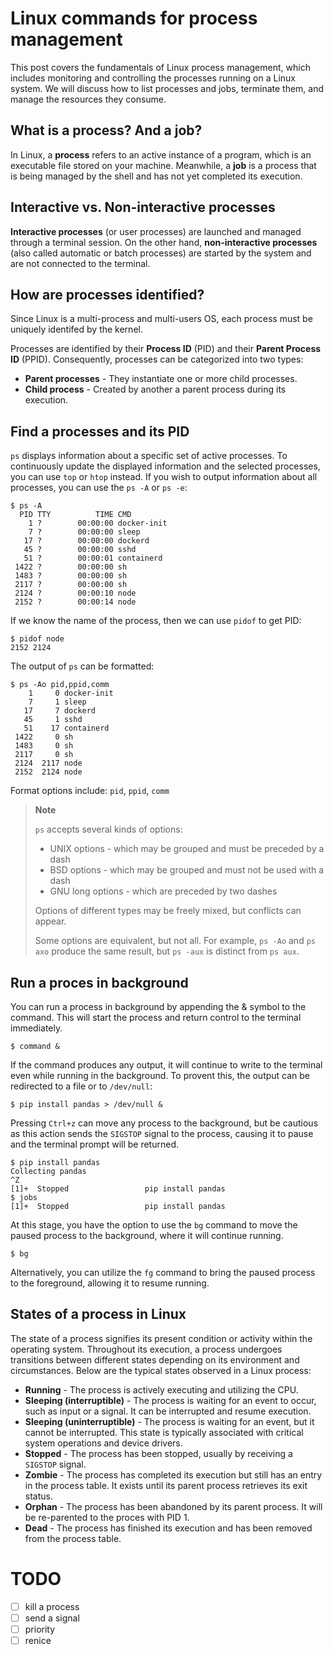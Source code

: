 # Linux commands for process management

This post covers the fundamentals of Linux process management, which includes monitoring and controlling the processes running on a Linux system. We will discuss how to list processes and jobs, terminate them, and manage the resources they consume.

## What is a process? And a job?

In Linux, a **process** refers to an active instance of a program, which is an executable file stored on your machine. Meanwhile, a **job** is a process that is being managed by the shell and has not yet completed its execution.

## Interactive vs. Non-interactive processes

**Interactive processes** (or user processes) are launched and managed through a terminal session. On the other hand, **non-interactive processes** (also called automatic or batch processes) are started by the system and are not connected to the terminal.

## How are processes identified?

Since Linux is a multi-process and multi-users OS, each process must be uniquely identifed by the kernel.

Processes are identified by their **Process ID** (PID) and their **Parent Process ID** (PPID). Consequently, processes can be categorized into two types:

* **Parent processes** - They instantiate one or more child processes.
* **Child process** - Created by another a parent process during its execution.

## Find a processes and its PID

`ps` displays information about a specific set of active processes. To continuously update the displayed information and the selected processes, you can use `top` or `htop` instead. If you wish to output information about all processes, you can use the `ps -A` or `ps -e`:

```
$ ps -A
  PID TTY          TIME CMD
    1 ?        00:00:00 docker-init
    7 ?        00:00:00 sleep
   17 ?        00:00:00 dockerd
   45 ?        00:00:00 sshd
   51 ?        00:00:01 containerd
 1422 ?        00:00:00 sh
 1483 ?        00:00:00 sh
 2117 ?        00:00:00 sh
 2124 ?        00:00:10 node
 2152 ?        00:00:14 node
```

If we know the name of the process, then we can use `pidof` to get PID:

```
$ pidof node
2152 2124
```

The output of `ps` can be formatted:

```
$ ps -Ao pid,ppid,comm
    1     0 docker-init
    7     1 sleep
   17     7 dockerd
   45     1 sshd
   51    17 containerd
 1422     0 sh
 1483     0 sh
 2117     0 sh
 2124  2117 node
 2152  2124 node
```

Format options include: `pid`, `ppid`, `comm`

> **Note**
>     
> `ps` accepts several kinds of options:
> 
> * UNIX options - which may be grouped and must be preceded by a dash
> * BSD options - which may be grouped and must not be used with a dash
> * GNU long options - which are preceded by two dashes
>
> Options of different types may be freely mixed, but conflicts can appear.
> 
> Some options are equivalent, but not all. For example, `ps -Ao` and `ps axo` produce the same result, but `ps -aux` is distinct from `ps aux`.

## Run a proces in background

You can run a process in background by appending the & symbol to the command. This will start the process and return control to the terminal immediately.

```
$ command &
```

If the command produces any output, it will continue to write to the terminal even while running in the background. To provent this, the output can be
redirected to a file or to `/dev/null`:

```
$ pip install pandas > /dev/null &
```

Pressing `Ctrl+z` can move any process to the background, but be cautious as this action sends the `SIGSTOP` signal to the process, causing it to pause and the terminal prompt will be returned. 

```
$ pip install pandas
Collecting pandas
^Z
[1]+  Stopped                 pip install pandas
$ jobs
[1]+  Stopped                 pip install pandas
```

At this stage, you have the option to use the `bg` command to move the paused process to the background, where it will continue running.

```
$ bg
```

Alternatively, you can utilize the `fg` command to bring the paused process to the foreground, allowing it to resume running.

## States of a process in Linux

The state of a process signifies its present condition or activity within the operating system. Throughout its execution, a process undergoes transitions between different states depending on its environment and circumstances. Below are the typical states observed in a Linux process:

* **Running** - The process is actively executing and utilizing the CPU.
* **Sleeping (interruptible)** - The process is waiting for an event to occur, such as input or a signal. It can be interrupted and resume execution.
* **Sleeping (uninterruptible)** - The process is waiting for an event, but it cannot be interrupted. This state is typically associated with critical system operations and device drivers.
* **Stopped** - The process has been stopped, usually by receiving a `SIGSTOP` signal.
* **Zombie** - The process has completed its execution but still has an entry in the process table. It exists until its parent process retrieves its exit status.
* **Orphan** - The process has been abandoned by its parent process. It will be re-parented to the proces with PID 1.
* **Dead** - The process has finished its execution and has been removed from the process table.

# TODO

- [ ] kill a process
- [ ] send a signal
- [ ] priority
- [ ] renice
